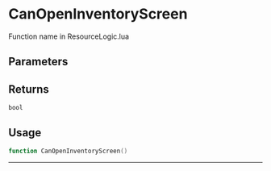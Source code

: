 # CanOpenInventoryScreen
Function name in ResourceLogic.lua
## Parameters

## Returns
`bool`
## Usage
```lua
function CanOpenInventoryScreen()
```
---
